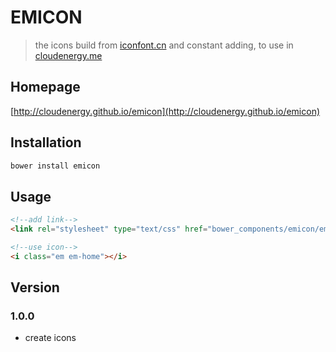 # EMICON
> the icons build from [iconfont.cn](http://iconfont.cn) and constant adding, to use in [cloudenergy.me](http://cloudenergy.me)

## Homepage
[http://cloudenergy.github.io/emicon](http://cloudenergy.github.io/emicon)

## Installation
```cmd
bower install emicon
```

## Usage
```html
<!--add link-->
<link rel="stylesheet" type="text/css" href="bower_components/emicon/emicon.css">

<!--use icon-->
<i class="em em-home"></i>
```

## Version

### 1.0.0
- create icons
